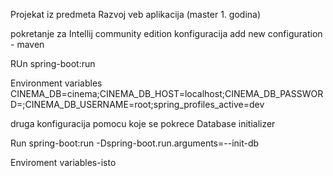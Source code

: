 Projekat iz predmeta Razvoj veb aplikacija (master 1. godina)


pokretanje za Intellij community edition konfiguracija
add new configuration - maven

RUn
spring-boot:run

Environment variables
CINEMA_DB=cinema;CINEMA_DB_HOST=localhost;CINEMA_DB_PASSWORD=;CINEMA_DB_USERNAME=root;spring_profiles_active=dev

druga konfiguracija pomocu koje se pokrece Database initializer

Run
spring-boot:run -Dspring-boot.run.arguments=--init-db

Enviroment variables-isto
